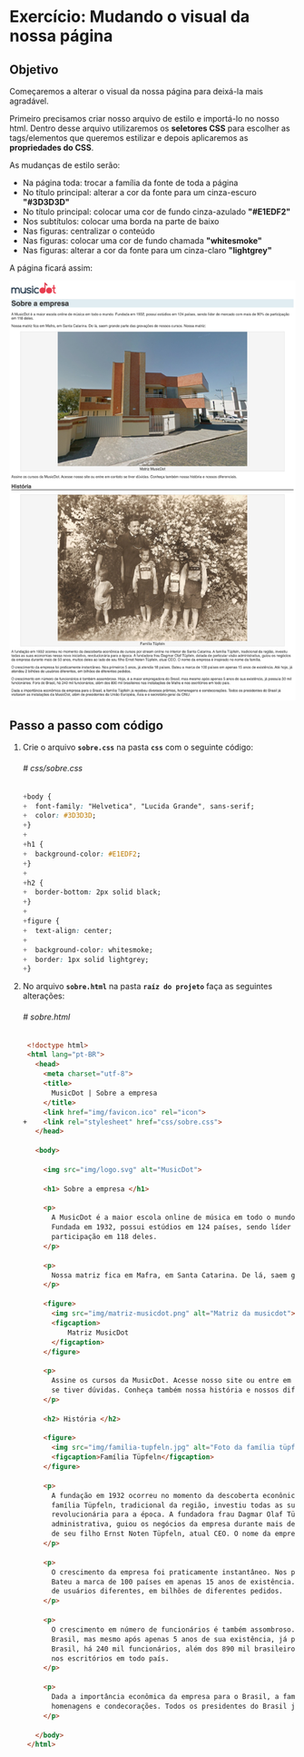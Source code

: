 # Exercício: Mudando o visual da nossa página

## Objetivo
      
Começaremos a alterar o visual da nossa página para deixá-la mais agradável.

Primeiro precisamos criar nosso arquivo de estilo e importá-lo no nosso html. Dentro desse arquivo utilizaremos os **seletores CSS** para escolher as tags/elementos que queremos estilizar e depois aplicaremos as **propriedades do CSS**.

As mudanças de estilo serão:
* Na página toda: trocar a família da fonte de toda a página
* No título principal: alterar a cor da fonte para um cinza-escuro **"#3D3D3D"**
* No título principal: colocar uma cor de fundo cinza-azulado **"#E1EDF2"**
* Nos subtítulos: colocar uma borda na parte de baixo
* Nas figuras: centralizar o conteúdo
* Nas figuras: colocar uma cor de fundo chamada **"whitesmoke"**
* Nas figuras: alterar a cor da fonte para um cinza-claro **"lightgrey"**

A página ficará assim:

![Visual da página ao final do exercício {w=35}](assets/images/04-sobre--estilos/estilos_iniciais.png)

## Passo a passo com código

1. Crie o arquivo **`sobre.css`** na pasta **`css`** com o seguinte código:

    ###### # css/sobre.css
    ```css
    +body {
    +  font-family: "Helvetica", "Lucida Grande", sans-serif;
    +  color: #3D3D3D;
    +}
    +
    +h1 {
    +  background-color: #E1EDF2;
    +}
    +
    +h2 {
    +  border-bottom: 2px solid black;
    +}
    +
    +figure {
    +  text-align: center;
    +
    +  background-color: whitesmoke;
    +  border: 1px solid lightgrey;
    +}
    ```

2. No arquivo **`sobre.html`** na pasta **`raíz do projeto`** faça as seguintes alterações:

    ###### # sobre.html
    ```html
     <!doctype html>
     <html lang="pt-BR">
       <head>
         <meta charset="utf-8">
         <title>
           MusicDot | Sobre a empresa
         </title>
         <link href="img/favicon.ico" rel="icon">
    +    <link rel="stylesheet" href="css/sobre.css">
       </head>
       
       <body>
         
         <img src="img/logo.svg" alt="MusicDot">
         
         <h1> Sobre a empresa </h1>
         
         <p>
           A MusicDot é a maior escola online de música em todo o mundo.
           Fundada em 1932, possui estúdios em 124 países, sendo líder de mercado com mais de 90% de
           participação em 118 deles.
         </p>
         
         <p>
           Nossa matriz fica em Mafra, em Santa Catarina. De lá, saem grande parte das gravações de nossos cursos. Nossa matriz:
         </p>
         
         <figure>
           <img src="img/matriz-musicdot.png" alt="Matriz da musicdot">
           <figcaption> 
               Matriz MusicDot 
           </figcaption>
         </figure>
         
         <p>
           Assine os cursos da MusicDot. Acesse nosso site ou entre em contato
           se tiver dúvidas. Conheça também nossa história e nossos diferenciais.
         </p>
         
         <h2> História </h2>
         
         <figure>
           <img src="img/familia-tupfeln.jpg" alt="Foto da família tüpfeln">
           <figcaption>Família Tüpfeln</figcaption>
         </figure>
         
         <p>
           A fundação em 1932 ocorreu no momento da descoberta econônica de cursos por stream online no interior de Santa Catarina. A
           família Tüpfeln, tradicional da região, investiu todas as suas economias nessa nova iniciativa,
           revolucionária para a época. A fundadora frau Dagmar Olaf Tüpfeln, dotada de particular visão
           administrativa, guiou os negócios da empresa durante mais de 50 anos, muitos deles ao lado
           de seu filho Ernst Noten Tüpfeln, atual CEO. O nome da empresa é inspirado no nome da família.
         </p>
         
         <p>
           O crescimento da empresa foi praticamente instantâneo. Nos primeiros 5 anos, já atendia 18 países.
           Bateu a marca de 100 países em apenas 15 anos de existência. Até hoje, já atendeu 2 bilhões
           de usuários diferentes, em bilhões de diferentes pedidos.
         </p>
         
         <p>
           O crescimento em número de funcionários é também assombroso. Hoje, é a maior empregadora do
           Brasil, mas mesmo após apenas 5 anos de sua existência, já possuía 30 mil funcionários. Fora do
           Brasil, há 240 mil funcionários, além dos 890 mil brasileiros nas instalações de Mafra e
           nos escritórios em todo país.
         </p>
         
         <p>
           Dada a importância econômica da empresa para o Brasil, a família Tüpfeln já recebeu diversos prêmios,
           homenagens e condecorações. Todos os presidentes do Brasil já visitaram as instalações da MusicDot, além de presidentes da União Européia, Ásia e o secretário-geral da ONU.
         </p>
       
       </body>
     </html>
    ```
